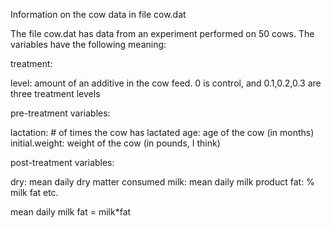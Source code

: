 Information on the cow data in file cow.dat

The file cow.dat has data from an experiment performed on 50 cows. The variables have the following meaning:

treatment:

level:  amount of an additive in the cow feed.  0 is control, and 0.1,0.2,0.3 are three treatment levels

pre-treatment variables:

lactation:  # of times the cow has lactated
age:  age of the cow (in months)
initial.weight:  weight of the cow (in pounds, I think)

post-treatment variables:

dry:  mean daily dry matter consumed
milk:  mean daily milk product
fat:  % milk fat
etc.

mean daily milk fat = milk*fat
